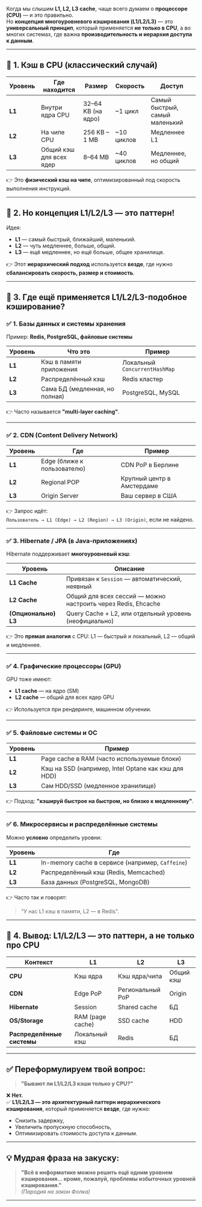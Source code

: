 Когда мы слышим **L1, L2, L3 cache**, чаще всего думаем о **процессоре (CPU)** — и это правильно.  
Но **концепция многоуровневого кэширования (L1/L2/L3)** — это **универсальный принцип**, который применяется **не только в CPU**, а во многих системах, где важна **производительность и иерархия доступа к данным**.

---

## 🔹 1. **Кэш в CPU (классический случай)**

| Уровень | Где находится | Размер | Скорость | Доступ |
|--------|----------------|--------|---------|--------|
| **L1** | Внутри ядра CPU | 32–64 KB (на ядро) | ~1 цикл | Самый быстрый, самый маленький |
| **L2** | На чипе CPU | 256 KB – 1 MB | ~10 циклов | Медленнее L1 |
| **L3** | Общий кэш для всех ядер | 8–64 MB | ~40 циклов | Медленнее, но общий |

👉 Это **физический кэш на чипе**, оптимизированный под скорость выполнения инструкций.

---

## 🔹 2. **Но концепция L1/L2/L3 — это паттерн!**

Идея:
- **L1** — самый быстрый, ближайший, маленький.
- **L2** — чуть медленнее, больше, общий.
- **L3** — ещё медленнее, но ещё больше, общее хранилище.

👉 Этот **иерархический подход** используется **везде**, где нужно **сбалансировать скорость, размер и стоимость**.

---

## 🔹 3. **Где ещё применяется L1/L2/L3-подобное кэширование?**

### ✅ 1. **Базы данных и системы хранения**

Пример: **Redis, PostgreSQL, файловые системы**

| Уровень | Что это | Пример |
|--------|--------|--------|
| **L1** | Кэш в памяти приложения | Локальный `ConcurrentHashMap` |
| **L2** | Распределённый кэш | Redis кластер |
| **L3** | Сама БД (медленная, но полная) | PostgreSQL, MySQL |

👉 Часто называется **"multi-layer caching"**.

---

### ✅ 2. **CDN (Content Delivery Network)**

| Уровень | Где | Пример |
|--------|-----|--------|
| **L1** | Edge (ближе к пользователю) | CDN PoP в Берлине |
| **L2** | Regional POP | Крупный центр в Амстердаме |
| **L3** | Origin Server | Ваш сервер в США |

👉 Запрос идёт:  
`Пользователь → L1 (Edge) → L2 (Region) → L3 (Origin)`, если не найдено.

---

### ✅ 3. **Hibernate / JPA (в Java-приложениях)**

Hibernate поддерживает **многоуровневый кэш**:

| Уровень | Описание |
|--------|---------|
| **L1 Cache** | Привязан к `Session` — автоматический, неявный |
| **L2 Cache** | Общий для всех сессий — можно настроить через Redis, Ehcache |
| **(Опционально) L3** | Query Cache + L2, или отдельный уровень (неофициально) |

👉 Это **прямая аналогия** с CPU: L1 — быстрый и локальный, L2 — общий и медленнее.

---

### ✅ 4. **Графические процессоры (GPU)**

GPU тоже имеют:
- **L1 cache** — на ядро (SM)
- **L2 cache** — общий для всех ядер GPU

👉 Используется при рендеринге, машинном обучении.

---

### ✅ 5. **Файловые системы и ОС**

| Уровень | Пример |
|--------|--------|
| **L1** | Page cache в RAM (часто используемые блоки) |
| **L2** | Кэш на SSD (например, Intel Optane как кэш для HDD) |
| **L3** | Сам HDD/SSD (медленное хранилище) |

👉 Подход: **"кэшируй быстрое на быстром, но близко к медленному"**.

---

### ✅ 6. **Микросервисы и распределённые системы**

Можно **условно** определить уровни:

| Уровень | Где |
|--------|-----|
| **L1** | In-memory cache в сервисе (например, `Caffeine`) |
| **L2** | Распределённый кэш (Redis, Memcached) |
| **L3** | База данных (PostgreSQL, MongoDB) |

👉 Часто так и говорят:  
> "У нас L1 кэш в памяти, L2 — в Redis".

---

## 🔹 4. Вывод: L1/L2/L3 — это **паттерн, а не только про CPU**

| Контекст | L1 | L2 | L3 |
|--------|----|----|----|
| **CPU** | Кэш ядра | Кэш ядра/чипа | Общий кэш |
| **CDN** | Edge PoP | Региональный PoP | Origin |
| **Hibernate** | Session | Shared cache | БД |
| **OS/Storage** | RAM (page cache) | SSD cache | HDD |
| **Распределённые системы** | Локальный кэш | Redis | БД |

---

## ✅ Переформулируем твой вопрос:

> **"Бывают ли L1/L2/L3 кэши только у CPU?"**

❌ **Нет.**  
✅ **L1/L2/L3 — это архитектурный паттерн иерархического кэширования**, который применяется **везде**, где нужно:
- Снизить задержку,
- Увеличить пропускную способность,
- Оптимизировать стоимость доступа к данным.

---

## 💡 Мудрая фраза на закуску:

> **"Всё в информатике можно решить ещё одним уровнем кэширования… кроме, пожалуй, проблемы избыточных уровней кэширования."**  
> *(Пародия на закон Фолка)*

---
